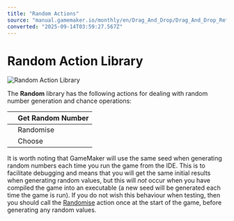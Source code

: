```yaml
---
title: "Random Actions"
source: "manual.gamemaker.io/monthly/en/Drag_And_Drop/Drag_And_Drop_Reference/Random/Random_Actions.htm"
converted: "2025-09-14T03:59:27.567Z"
---
```


# Random Action Library

![Random Action Library](../../../assets/Images/Scripting_Reference/Drag_And_Drop/Reference/Random/Lib_Mathematics.png)

The **Random** library has the following actions for dealing with random number generation and chance operations:

|  | Get Random Number |
| --- | --- |
|  | Randomise |
|  | Choose |

It is worth noting that GameMaker will use the same seed when generating random numbers each time you run the game from the IDE. This is to facilitate debugging and means that you will get the same initial results when generating random values, but this will _not_ occur when you have compiled the game into an executable (a new seed will be generated each time the game is run). If you do not wish this behaviour when testing, then you should call the [Randomise](Randomise.md) action once at the start of the game, before generating any random values.